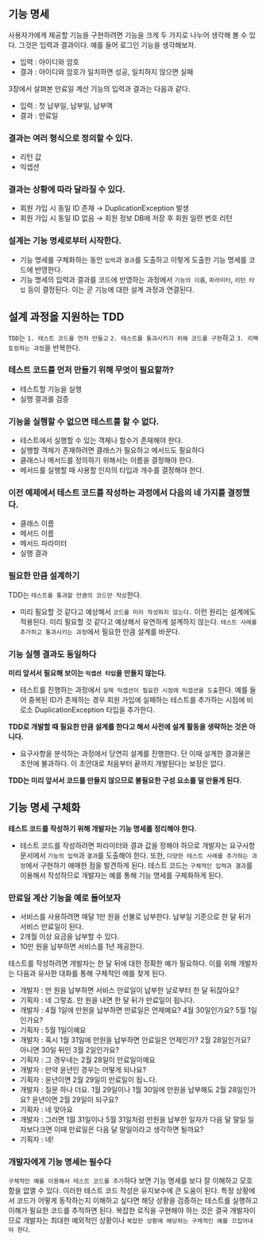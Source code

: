 ## **기능 명세**

사용자가에게 제공할 기능을 구현하려면 기능을 크게 두 가지로 나누어 생각해 볼 수 있다. 그것은 입력과 결과이다. 예를 들어 로그인 기능을 생각해보자.

- 입력 : 아이디와 암호
- 결과 : 아이디와 암호가 일치하면 성공, 일치하지 않으면 실패

3장에서 살펴본 만료일 계산 기능의 입력과 결과는 다음과 같다.

- 입력 : 첫 납부일, 납부일, 납부액
- 결과 : 만료일

### 결과는 여러 형식으로 정의할 수 있다.

- 리턴 값
- 익셉션

### 결과는 상황에 따라 달라질 수 있다.

- 회원 가입 시 동일 ID 존재 → DuplicationException 발생
- 회원 가입 시 동일 ID 없음 → 회원 정보 DB에 저장 후 회원 일련 번호 리턴

### 설계는 기능 명세로부터 시작한다.

- 기능 명세를 구체화하는 동안 `입력`과 `결과`를 도출하고 이렇게 도출한 기능 명세를 코드에 반영한다.
- 기능 명세의 입력과 결과를 코드에 반영하는 과정에서 `기능의 이름`, `파라미터`, `리턴 타입` 등이 결정된다. 이는 곧 기능에 대한 설계 과정과 연결된다.

## **설계 과정을 지원하는 TDD**

`TDD`는 `1. 테스트 코드를 먼저 만들고` `2. 테스트를 통과시키기 위해 코드를 구현`하고 `3. 리팩토링하는 과정`을 반복한다.

### 테스트 코드를 먼저 만들기 위해 무엇이 필요할까?

- 테스트할 기능을 실행
- 실행 결과를 검증

### 기능을 실행할 수 없으면 테스트를 할 수 없다.

- 테스트에서 실행할 수 있는 객체나 함수가 존재해야 한다.
- 실행할 객체가 존재하려면 클래스가 필요하고 메서드도 필요하다
- 클래스나 메서드를 정의하기 위해서는 이름을 결정해야 한다.
- 메서드를 실행할 때 사용할 인자의 타입과 개수를 결정해야 한다.

### 이전 예제에서 테스트 코드를 작성하는 과정에서 다음의 네 가지를 결정했다.

- 클래스 이름
- 메서드 이름
- 메서드 파라미터
- 실행 결과

### **필요한 만큼 설계하기**

TDD는 `테스트를 통과할 만큼의 코드만 작성`한다.

- 미리 필요할 것 같다고 예상해서 `코드를 미리 작성하지 않는다.` 이런 원리는 설계에도 적용된다. 미리 필요할 것 같다고 예상해서 유연하게 설계하지 않는다. `테스트 사례를 추가하고 통과시키는 과정`에서 필요한 만큼 설계를 바꾼다.

### 기능 실행 결과도 동일하다

**미리 앞서서 필요해 보이는 `익셉션 타입`을 만들지 않는다.**

- 테스트를 진행하는 과정에서 `실제 익셉션이 필요한 시점에 익셉션을 도출`한다. 예를 들어 중복된 ID가 존재하는 경우 회원 가입에 실패하는 테스트를 추가하는 시점에 비로소 DuplicationException 타입을 추가한다.

**TDD로 개발할 때 필요한 만큼 설계를 한다고 해서 사전에 설계 활동을 생략하는 것은 아니다.**

- 요구사항을 분석하는 과정에서 당연히 설계를 진행한다. 단 이때 설계한 결과물은 초안에 불과하다. 이 초안대로 처음부터 끝까지 개발된다는 보장은 없다.

**TDD는 미리 앞서서 코드를 만들지 않으므로 불필요한 구성 요소를 덜 만들게 된다.**

## **기능 명세 구체화**

**테스트 코드를 작성하기 위해 개발자는 기능 명세를 정리해야 한다.**

- 테스트 코드를 작성하려면 파라미터와 결과 값을 정해야 하므로 개발자는 요구사항 문서에서 `기능의 입력`과 `결과`를 도출해야 한다. 또한, `다양한 테스트 사례를 추가하는 과정`에서 구현하기 애매한 점을 발견하게 된다. 테스트 코드는 `구체적인 입력과 결과`를 이용해서 작성하므로 개발자는 예를 통해 기능 명세를 구체화하게 된다.

### **만료일 계산 기능을 예로 들어보자**

- 서비스를 사용하려면 매달 1만 원을 선불로 납부한다. 납부일 기준으로 한 달 뒤가 서비스 만료일이 된다.
- 2개월 이상 요금을 납부할 수 있다.
- 10만 원을 납부하면 서비스를 1년 제공한다.

테스트를 작성하려면 개발자는 한 달 뒤에 대한 정확한 예가 필요하다. 이를 위해 개발자는 다음과 유사한 대화를 통해 구체적인 예를 찾게 된다.

- 개발자 : 만 원을 납부하면 서비스 만료일이 납부한 날로부터 한 달 뒤잖아요?
- 기획자 : 네 그렇죠. 만 원을 내면 한 달 뒤가 만료일이 됩니다.
- 개발자 : 4월 1일에 만원을 납부하면 만료일은 언제예요? 4월 30일인가요? 5월 1일인가요?
- 기획자 : 5월 1일이예요
- 개발자 : 혹시 1월 31일에 만원을 납부하면 만료일은 언제인가? 2월 28일인가요? 아니면 30일 뒤인 3월 2일인가요?
- 기획자 : 그 경우네는 2월 28일이 만료일이예요
- 개발자 : 만약 윤년인 경우는 어떻게 되나요?
- 기획자 : 윤년이면 2월 29일이 만료일이 됩ㄴ다.
- 개발자 : 질문 하나 더요. 1월 29일이나 1월 30일에 만원을 납부해도 2월 28일인가요? 윤년이면 2월 29일이 되구요?
- 기획자 : 네 맞아요
- 개발자 : 그러면 1월 31일이나 5월 31일처럼 만원을 납부한 일자가 다음 달 말일 일자보다크면 이때 만료일은 다음 달 말일이라고 생각하면 될까요?
- 기획자 : 네!

### **개발자에게 기능 명세는 필수다**

`구체적인 예를 이용해서 테스트 코드를 추가`하다 보면 기능 명세를 보다 잘 이해하고 모호함을 없앨 수 있다. 이러한 테스트 코드 작성은 유지보수에 큰 도움이 된다. 특정 상황에서 코드가 어떻게 동작하는지 이해하고 싶다면 해당 상황을 검증하는 테스트를 실행하고 이해가 필요한 코드를 추적하면 된다. 복잡한 로직을 구현해야 하는 것은 결국 개발자이므로 개발자는 최대한 예외적인 상황이나 `복잡한 상황에 해당하는 구체적인 예를 끄집어내야 한다`.
